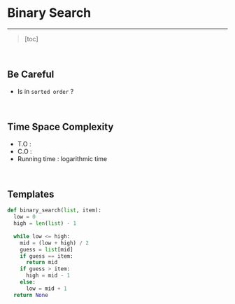 # Binary Search

----

> 
>
> [toc]

<br/>

## Be Careful

- Is in `sorted order` ?



<br/>

## Time Space Complexity

- T.O : 
- C.O :
- Running time : logarithmic time

<br/>

## Templates

```python
def binary_search(list, item):
  low = 0
  high = len(list) - 1
  
  while low <= high:
    mid = (low + high) / 2
    guess = list[mid]
    if guess == item:
      return mid
    if guess > item:
      high = mid - 1
    else:
      low = mid + 1
  return None
```





